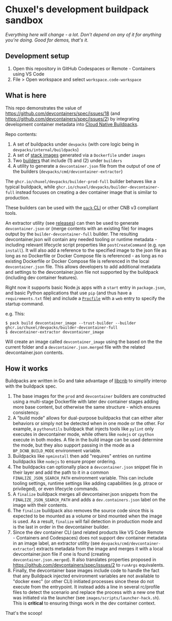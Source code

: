 # Chuxel's development buildpack sandbox

*Everything here will change - a lot. Don't depend on any of it for anything you're doing. Good for demos, that's it.*

## Development setup

1. Open this repository in GitHub Codespaces or Remote - Containers using VS Code
2. File > Open workspace and select `workspace.code-workspace`

## What is here

This repo demonstrates the value of https://github.com/devcontainers/spec/issues/18 (and https://github.com/devcontainers/spec/issues/2) by integrating development container metadata into [Cloud Native Buildpacks](https://buildpacks.io/). 

Repo contents:

1. A set of buildpacks under `devpacks` (with core logic being in `devpacks/internal/buildpacks`)
2. A set of [stack images](https://buildpacks.io/docs/operator-guide/create-a-stack/) generated via a `Dockerfile` under `images`
3. Two [builders](https://buildpacks.io/docs/operator-guide/create-a-builder/) that include (1) and (2) under `builders`
4. A utility to generate a `devcontainer.json` file from the output of one of the builders (`devpacks/cmd/devcontainer-extractor`)

The `ghcr.io/chuxel/devpacks/builder-prod-full` builder behaves like a typical buildpack, while `ghcr.io/chuxel/devpacks/builder-devcontainer-full` instead focuses on creating a dev container image that is similar to production.

These builders can be used with the [`pack` CLI](https://buildpacks.io/docs/tools/pack/) or other CNB v3 compliant tools. 

An extractor utility (see [releases](https://github.com/Chuxel/devpacks/releases)) can then be used to generate `devcontainer.json` or (merge contents with an existing file) for images output by the `builder-devcontainer-full` builder. The resulting devcontainer.json will contain any needed tooling or runtime metadata - including relevant lifecycle script properties like `postCreateCommand` (e.g. `npm install`). It will also add a reference to the specified image to the json file as long as no Dockerfile or Docker Compose file is referenced - as long as no existing Dockerfile or Docker Compose file is referenced in the local `devcontainer.json` file. This allows developers to add additional metadata and settings to the devcontainer.json file not supported by the buildpack (including dev container features).

Right now it supports basic Node.js apps with a `start` entry in `package.json`, and basic Python applications that use `pip` (and thus have a `requirements.txt` file) and include a [`Procfile`](https://devcenter.heroku.com/articles/procfile) with a `web` entry to specify the startup command.

e.g. This:
```
$ pack build devcontainer_image --trust-builder --builder ghcr.io/chuxel/devpacks/builder-devcontainer-full
$ devcontainer-extractor devcontainer_image
```

Will create an image called `devcontainer_image` using the based on the the current folder and a `devcontainer.json.merged` file with the related devcontainer.json contents.

## How it works

Buildpacks are written in Go and take advantage of [libcnb](https://pkg.go.dev/github.com/buildpacks/libcnb) to simplify interop with the buildpack spec.

1. The base images for the `prod` and `devcontainer` builders are constructed using a multi-stage Dockerfile with later dev container stages adding more base content, but otherwise the same structure - which ensures consistency.
2. A "build mode" allows for dual-purpose buildpacks that can either alter behaviors or simply not be detected when in one mode or the other. For example, a `pythonutils` buildpack that injects tools like `pylint` only executes in devcontainer mode, while others like `nodejs` or `cpython` execute in both modes. A file in the build image can be used determine the mode, but they also support passing in the mode as a `BP_DCNB_BUILD_MODE` environment variable.
3. Buildpacks like `npminstall` then add "requires" entries on runtime buildpacks like `nodejs` to ensure proper ordering. 
4. The buildpacks can optionally place a `devcontainer.json` snippet file in their layer and add the path to it in a common `FINALIZE_JSON_SEARCH_PATH` environment variable. This can include tooling settings, runtime settings like adding capabilities (e.g. ptrace or privileged), or even lifecycle commands.
4. A `finalize` buildpack merges all devcontainer.json snippets from the `FINALIZE_JSON_SEARCH_PATH` and adds a `dev.containers.json` label on the image with their contents.
5. The `finalize` buildpack also removes the source code since this is expected to be mounted as a volume or bind mounted when the image is used. As a result, `finalize` will fail detection in production mode and is the last in order in the devcontainer builder.
7. Since the dev container CLI (and related products like VS Code Remote - Containers and Codespaces) does not support dev container metadata in an image label, an extractor utility (see `devpacks/cmd/devcontainer-extractor`) extracts metadata from the image and merges it with a local devcontainer.json file if one is found (creating `devcontainer.json.merged`). It also translates properties proposed in https://github.com/devcontainers/spec/issues/2 to `runArgs` equivalents.
8. Finally, the devcontainer base images include code to handle the fact that any Buildpack injected environment variables are not available to "docker exec" (or other CLI) initiated processes since these do not execute from the entrypoint. It instead adds a line in several rc/profile files to detect the scenario and replace the process with a new one that was initiated via the launcher (see `images/scripts/launcher-hack.sh`). This is **critical** to ensuring things work in the dev container context.

That's the scoop!
